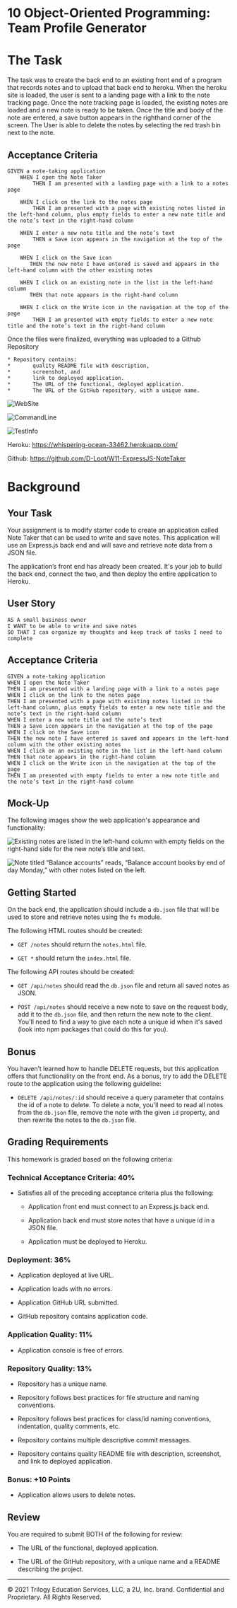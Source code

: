 # 10 Object-Oriented Programming: Team Profile Generator

# The Task

The task was to create the back end to an existing front end of a program that records notes and to upload that back end to heroku. When the heroku site is loaded, the user is sent to a landing page with a link to the note tracking page. Once the note tracking page is loaded, the existing notes are loaded and a new note is ready to be taken. Once the title and body of the note are entered, a save button appears in the righthand corner of the screen. The User is able to delete the notes by selecting the red trash bin next to the note.

## Acceptance Criteria

```
GIVEN a note-taking application
    WHEN I open the Note Taker
        THEN I am presented with a landing page with a link to a notes page

    WHEN I click on the link to the notes page
        THEN I am presented with a page with existing notes listed in the left-hand column, plus empty fields to enter a new note title and the note’s text in the right-hand column

    WHEN I enter a new note title and the note’s text
        THEN a Save icon appears in the navigation at the top of the page

    WHEN I click on the Save icon
       THEN the new note I have entered is saved and appears in the left-hand column with the other existing notes

    WHEN I click on an existing note in the list in the left-hand column
       THEN that note appears in the right-hand column

    WHEN I click on the Write icon in the navigation at the top of the page
        THEN I am presented with empty fields to enter a new note title and the note’s text in the right-hand column
```

Once the files were finalized, everything was uploaded to a Github Repository

    * Repository contains:
    *       quality README file with description,
    *       screenshot, and
    *       link to deployed application.
    *       The URL of the functional, deployed application.
    *       The URL of the GitHub repository, with a unique name.

![WebSite](./Assets/OpeningPage.PNG)

![CommandLine](./Assets/FirstNotesPage.PNG)

![TestInfo](./Assets/SecondNotesPage.PNG)

Heroku: https://whispering-ocean-33462.herokuapp.com/

Github: https://github.com/D-Loot/W11-ExpressJS-NoteTaker

# Background

## Your Task

Your assignment is to modify starter code to create an application called Note Taker that can be used to write and save notes. This application will use an Express.js back end and will save and retrieve note data from a JSON file.

The application’s front end has already been created. It's your job to build the back end, connect the two, and then deploy the entire application to Heroku.


## User Story

```
AS A small business owner
I WANT to be able to write and save notes
SO THAT I can organize my thoughts and keep track of tasks I need to complete
```


## Acceptance Criteria

```
GIVEN a note-taking application
WHEN I open the Note Taker
THEN I am presented with a landing page with a link to a notes page
WHEN I click on the link to the notes page
THEN I am presented with a page with existing notes listed in the left-hand column, plus empty fields to enter a new note title and the note’s text in the right-hand column
WHEN I enter a new note title and the note’s text
THEN a Save icon appears in the navigation at the top of the page
WHEN I click on the Save icon
THEN the new note I have entered is saved and appears in the left-hand column with the other existing notes
WHEN I click on an existing note in the list in the left-hand column
THEN that note appears in the right-hand column
WHEN I click on the Write icon in the navigation at the top of the page
THEN I am presented with empty fields to enter a new note title and the note’s text in the right-hand column
```


## Mock-Up

The following images show the web application's appearance and functionality:

![Existing notes are listed in the left-hand column with empty fields on the right-hand side for the new note’s title and text.](./Assets/11-express-homework-demo-01.png)

![Note titled “Balance accounts” reads, “Balance account books by end of day Monday,” with other notes listed on the left.](./Assets/11-express-homework-demo-02.png)


## Getting Started

On the back end, the application should include a `db.json` file that will be used to store and retrieve notes using the `fs` module.

The following HTML routes should be created:

* `GET /notes` should return the `notes.html` file.

* `GET *` should return the `index.html` file.

The following API routes should be created:

* `GET /api/notes` should read the `db.json` file and return all saved notes as JSON.

* `POST /api/notes` should receive a new note to save on the request body, add it to the `db.json` file, and then return the new note to the client. You'll need to find a way to give each note a unique id when it's saved (look into npm packages that could do this for you).


## Bonus

You haven’t learned how to handle DELETE requests, but this application offers that functionality on the front end. As a bonus, try to add the DELETE route to the application using the following guideline:

* `DELETE /api/notes/:id` should receive a query parameter that contains the id of a note to delete. To delete a note, you'll need to read all notes from the `db.json` file, remove the note with the given `id` property, and then rewrite the notes to the `db.json` file.


## Grading Requirements

This homework is graded based on the following criteria:


### Technical Acceptance Criteria: 40%

* Satisfies all of the preceding acceptance criteria plus the following:

  * Application front end must connect to an Express.js back end.

  * Application back end must store notes that have a unique id in a JSON file.

  * Application must be deployed to Heroku.


### Deployment: 36%

* Application deployed at live URL.

* Application loads with no errors.

* Application GitHub URL submitted.

* GitHub repository contains application code.


### Application Quality: 11%

* Application console is free of errors.


### Repository Quality: 13%

* Repository has a unique name.

* Repository follows best practices for file structure and naming conventions.

* Repository follows best practices for class/id naming conventions, indentation, quality comments, etc.

* Repository contains multiple descriptive commit messages.

* Repository contains quality README file with description, screenshot, and link to deployed application.


### Bonus: +10 Points

* Application allows users to delete notes.


## Review

You are required to submit BOTH of the following for review:

* The URL of the functional, deployed application.

* The URL of the GitHub repository, with a unique name and a README describing the project.

- - -
© 2021 Trilogy Education Services, LLC, a 2U, Inc. brand. Confidential and Proprietary. All Rights Reserved.
